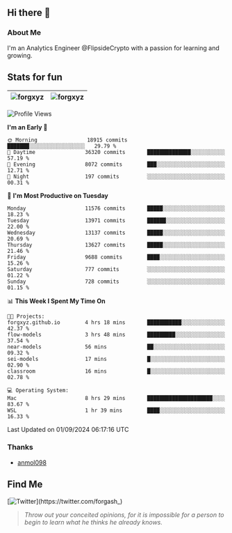## Hi there 👋

### About Me

I'm an Analytics Engineer @FlipsideCrypto with a passion for learning and growing.
  
## Stats for fun

| <img align="center" src="https://github-readme-streak-stats.herokuapp.com/?user=forgxyz&theme=tokyonight" alt="forgxyz" /> | <img align="center" src="https://github-readme-stats.vercel.app/api?username=forgxyz&theme=tokyonight&show_icons=true" alt="forgxyz" /> |
| ------------- |------------- |


<!--START_SECTION:waka-->
![Profile Views](http://img.shields.io/badge/Profile%20Views-11-blue)

**I'm an Early 🐤** 

```text
🌞 Morning                18915 commits       ███████░░░░░░░░░░░░░░░░░░   29.79 % 
🌆 Daytime                36320 commits       ██████████████░░░░░░░░░░░   57.19 % 
🌃 Evening                8072 commits        ███░░░░░░░░░░░░░░░░░░░░░░   12.71 % 
🌙 Night                  197 commits         ░░░░░░░░░░░░░░░░░░░░░░░░░   00.31 % 
```
📅 **I'm Most Productive on Tuesday** 

```text
Monday                   11576 commits       █████░░░░░░░░░░░░░░░░░░░░   18.23 % 
Tuesday                  13971 commits       ██████░░░░░░░░░░░░░░░░░░░   22.00 % 
Wednesday                13137 commits       █████░░░░░░░░░░░░░░░░░░░░   20.69 % 
Thursday                 13627 commits       █████░░░░░░░░░░░░░░░░░░░░   21.46 % 
Friday                   9688 commits        ████░░░░░░░░░░░░░░░░░░░░░   15.26 % 
Saturday                 777 commits         ░░░░░░░░░░░░░░░░░░░░░░░░░   01.22 % 
Sunday                   728 commits         ░░░░░░░░░░░░░░░░░░░░░░░░░   01.15 % 
```


📊 **This Week I Spent My Time On** 

```text
🐱‍💻 Projects: 
forgxyz.github.io        4 hrs 18 mins       ███████████░░░░░░░░░░░░░░   42.37 % 
flow-models              3 hrs 48 mins       █████████░░░░░░░░░░░░░░░░   37.54 % 
near-models              56 mins             ██░░░░░░░░░░░░░░░░░░░░░░░   09.32 % 
sei-models               17 mins             █░░░░░░░░░░░░░░░░░░░░░░░░   02.90 % 
classroom                16 mins             █░░░░░░░░░░░░░░░░░░░░░░░░   02.78 % 

💻 Operating System: 
Mac                      8 hrs 29 mins       █████████████████████░░░░   83.67 % 
WSL                      1 hr 39 mins        ████░░░░░░░░░░░░░░░░░░░░░   16.33 % 
```


 Last Updated on 01/09/2024 06:17:16 UTC
<!--END_SECTION:waka-->

### Thanks
 - [anmol098](https://github.com/anmol098/waka-readme-stats/)
  
## Find Me
[![Twitter](https://img.shields.io/twitter/url/https/twitter.com/forgash_.svg?style=social&label=Follow%20%40forgash_)](https://twitter.com/forgash_)


> *Throw out your conceited opinions, for it is impossible for a person to begin to learn what he thinks he already knows.* 
